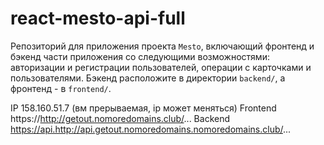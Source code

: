 # react-mesto-api-full
Репозиторий для приложения проекта `Mesto`, включающий фронтенд и бэкенд части приложения со следующими возможностями: авторизации и регистрации пользователей, операции с карточками и пользователями. Бэкенд расположите в директории `backend/`, а фронтенд - в `frontend/`. 
  
IP 158.160.51.7 (вм прерываемая, ip может меняться)
Frontend https://http://getout.nomoredomains.club/...
Backend https://api.http://api.getout.nomoredomains.nomoredomains.club/...
